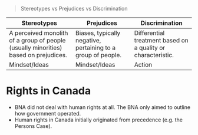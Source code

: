 > Stereotypes vs Prejudices vs Discrimination

| Stereotypes                                                                         | Prejudices                                                   | Discrimination                                               |
| ----------------------------------------------------------------------------------- | ------------------------------------------------------------ | ------------------------------------------------------------ |
| A perceived monolith of a group of people (usually minorities) based on prejudices. | Biases, typically negative, pertaining to a group of people. | Differential treatment based on a quality or characteristic. |
| Mindset/Ideas                                                                       | Mindset/Ideas                                                | Action                                                       |
# Rights in Canada

- BNA did not deal with human rights at all. The BNA only aimed to outline how government operated.
- Human rights in Canada initially originated from precedence (e.g. the Persons Case).